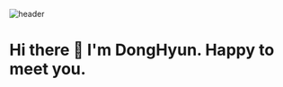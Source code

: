 ![header](https://capsule-render.vercel.app/api?type=waving&color=auto&height=200&section=header&text=Welcome%20&nbsp;to&nbsp;my&nbsp;git!&nbsp;🙌🏻&fontSize=50&animation=twinkling)

<body>
    <h1 class="centered">Hi there 👋 I'm DongHyun. Happy to meet you.</h1>
</body>
